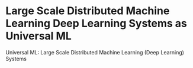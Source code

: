 # Large Scale Distributed Machine Learning Deep Learning Systems as Universal ML
Universal ML: Large Scale Distributed Machine Learning (Deep Learning) Systems
